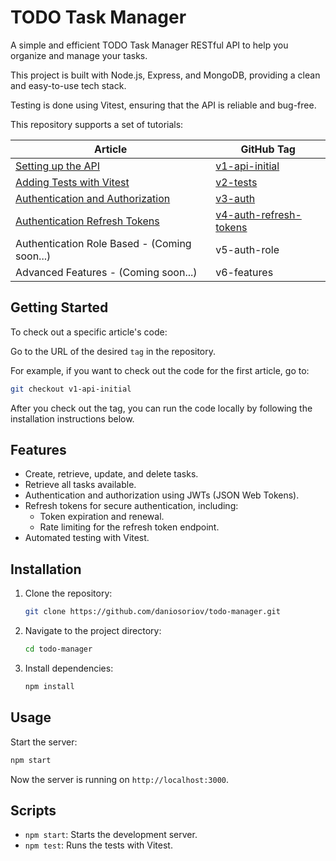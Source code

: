 # TODO Task Manager

A simple and efficient TODO Task Manager RESTful API to help you organize and manage your tasks.

This project is built with Node.js, Express, and MongoDB, providing a clean and easy-to-use tech stack.

Testing is done using Vitest, ensuring that the API is reliable and bug-free.

This repository supports a set of tutorials:

| Article                                                                                               | GitHub Tag                                                                                                |
|-------------------------------------------------------------------------------------------------------|-----------------------------------------------------------------------------------------------------------|
| [Setting up the API](https://danioshi.substack.com/p/build-your-first-restful-api-with?r=i9w8u)       | [v1-api-initial](https://github.com/daniosoriov/todo-manager/releases/tag/v1-api-initial)                 |
| [Adding Tests with Vitest](https://danioshi.substack.com/p/how-to-test-your-nodejs-restful-api)       | [v2-tests](https://github.com/daniosoriov/todo-manager/releases/tag/v2-tests)                             |
| [Authentication and Authorization](https://danioshi.substack.com/p/securing-your-nodejs-api-with-jwt) | [v3-auth](https://github.com/daniosoriov/todo-manager/releases/tag/v3-auth)                               |                                                                                   |
| [Authentication Refresh Tokens](https://danioshi.substack.com/p/enhancing-your-nodejs-restful-api)    | [v4-auth-refresh-tokens](https://github.com/daniosoriov/todo-manager/releases/tag/v4-auth-refresh-tokens) |
| Authentication Role Based - (Coming soon...)                                                          | v5-auth-role                                                                                              |
| Advanced Features - (Coming soon...)                                                                  | v6-features                                                                                               |

## Getting Started

To check out a specific article's code:

Go to the URL of the desired `tag` in the repository.

For example, if you want to check out the code for the first article, go to:

```bash
git checkout v1-api-initial
```

After you check out the tag, you can run the code locally by following the installation instructions below.

## Features

- Create, retrieve, update, and delete tasks.
- Retrieve all tasks available.
- Authentication and authorization using JWTs (JSON Web Tokens).
- Refresh tokens for secure authentication, including:
    - Token expiration and renewal.
    - Rate limiting for the refresh token endpoint.
- Automated testing with Vitest.

## Installation

1. Clone the repository:
   ```bash
   git clone https://github.com/daniosoriov/todo-manager.git
   ```
2. Navigate to the project directory:
   ```bash
   cd todo-manager
   ```
3. Install dependencies:
   ```bash
   npm install
   ```

## Usage

Start the server:

```bash
npm start
```

Now the server is running on `http://localhost:3000`.

## Scripts

- `npm start`: Starts the development server.
- `npm test`: Runs the tests with Vitest.
